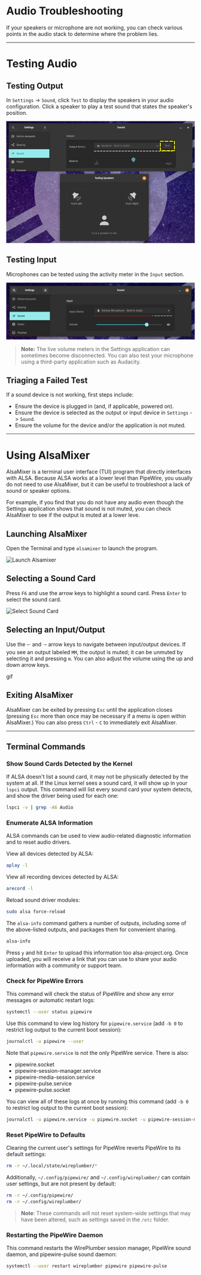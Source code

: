 # Audio Troubleshooting

If your speakers or microphone are not working, you can check various points in the audio stack to determine where the problem lies.

---

# Testing Audio

## Testing Output

In `Settings` -> `Sound`, click `Test` to display the speakers in your audio configuration. Click a speaker to play a test sound that states the speaker's position.

![Testing an Output Device](./img/speaker-test.webp)

## Testing Input

Microphones can be tested using the activity meter in the `Input` section.

![Testing an Input Device](./img/microphone-test.webp)

> **Note:** The live volume meters in the Settings application can sometimes become disconnected. You can also test your microphone using a third-party application such as Audacity.

## Triaging a Failed Test

If a sound device is not working, first steps include:

- Ensure the device is plugged in (and, if applicable, powered on).
- Ensure the device is selected as the output or input device in `Settings` -> `Sound`.
- Ensure the volume for the device and/or the application is not muted.

---

# Using AlsaMixer

AlsaMixer is a terminal user interface (TUI) program that directly interfaces with ALSA. Because ALSA works at a lower level than PipeWire, you usually do not need to use AlsaMixer, but it can be useful to troubleshoot a lack of sound or speaker options.

For example, if you find that you do not have any audio even though the Settings application shows that sound is not muted, you can check AlsaMixer to see if the output is muted at a lower leve.

## Launching AlsaMixer

Open the Terminal and type `alsamixer` to launch the program.

![Launch Alsamixer](/images/audio-mic/launch-alsamixer.png)

## Selecting a Sound Card

Press `F6` and use the arrow keys to highlight a sound card. Press `Enter` to select the sound card.

![Select Sound Card](/images/audio-mic/select-sound-card.png)

## Selecting an Input/Output

Use the `🠐` and `🠒` arrow keys to navigate between input/output devices. If you see an output labeled `MM`, the output is muted; it can be unmuted by selecting it and pressing `m`. You can also adjust the volume using the up and down arrow keys.

gif

## Exiting AlsaMixer

AlsaMixer can be exited by pressing `Esc` until the application closes (pressing `Esc` more than once may be necessary if a menu is open within AlsaMixer.) You can also press `Ctrl` - `C` to immediately exit AlsaMixer.

---

## Terminal Commands

### Show Sound Cards Detected by the Kernel

If ALSA doesn't list a sound card, it may not be physically detected by the system at all. If the Linux kernel sees a sound card, it will show up in your `lspci` output. This command will list every sound card your system detects, and show the driver being used for each one:

```bash
lspci -v | grep -A6 Audio
```

### Enumerate ALSA Information

ALSA commands can be used to view audio-related diagnostic information and to reset audio drivers.

View all devices detected by ALSA:

```bash
aplay -l
```

View all recording devices detected by ALSA:

```bash
arecord -l
```

Reload sound driver modules:

```bash
sudo alsa force-reload
```

The `alsa-info` command gathers a number of outputs, including some of the above-listed outputs, and packages them for convenient sharing.

```bash
alsa-info
```

Press `y` and hit `Enter` to upload this information too alsa-project.org. Once uploaded, you will receive a link that you can use to share your audio information with a community or support team.

### Check for PipeWire Errors

This command will check the status of PipeWire and show any error messages or automatic restart logs:

```bash
systemctl --user status pipewire
```

Use this command to view log history for `pipewire.service` (add `-b 0` to restrict log output to the current boot session):

```bash
journalctl -u pipewire --user
```

Note that `pipewire.service` is not the only PipeWire service. There is also:

- pipewire.socket
- pipewire-session-manager.service
- pipewire-media-session.service
- pipewire-pulse.service
- pipewire-pulse.socket

You can view all of these logs at once by running this command (add `-b 0` to restrict log output to the current boot session):

```bash
journalctl -u pipewire.service -u pipewire.socket -u pipewire-session-manager.service -u pipewire-media-session.service -u pipewire-pulse.service -u pipewire-pulse.socket --user
```

### Reset PipeWire to Defaults

Clearing the current user's settings for PipeWire reverts PipeWire to its default settings:

```bash
rm -r ~/.local/state/wireplumber/*
```

Additionally, `~/.config/pipewire/` and `~/.config/wireplumber/` can contain user settings, but are not present by default:

```bash
rm -r ~/.config/pipewire/
rm -r ~/.config/wireplumber/
```

>**Note**: These commands will not reset system-wide settings that may have been altered, such as settings saved in the `/etc` folder.

### Restarting the PipeWire Daemon

This command restarts the WirePlumber session manager, PipeWire sound daemon, and pipewire-pulse sound daemon:

```bash
systemctl --user restart wireplumber pipewire pipewire-pulse
```
